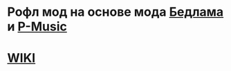 # Рофл мод на основе мода [Бедлама](https://www.youtube.com/@BeD14m/videos) и [P-Music](https://steamcommunity.com/sharedfiles/filedetails/?id=725130005&searchtext=P-Music)
# [WIKI](https://github.com/JavisNet/RimWorld/issues/1)
